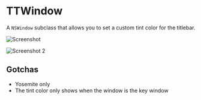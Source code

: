 # TTWindow

A ```NSWindow``` subclass that allows you to set a custom tint color for the titlebar.

![Screenshot](https://raw.github.com/insidegui/TTWindow/master/TTWindow.png)

![Screenshot 2](https://raw.github.com/insidegui/TTWindow/master/TTWindow2.png)

## Gotchas

- Yosemite only
- The tint color only shows when the window is the key window